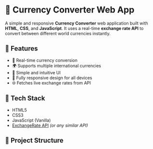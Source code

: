# 💱 Currency Converter Web App

A simple and responsive **Currency Converter** web application built with **HTML**, **CSS**, and **JavaScript**. It uses a real-time **exchange rate API** to convert between different world currencies instantly.

## 🌟 Features

- 🔁 Real-time currency conversion
- 🌍 Supports multiple international currencies
- 🧮 Simple and intuitive UI
- 📱 Fully responsive design for all devices
- 🌐 Fetches live exchange rates from API

## 🚀 Tech Stack

- HTML5
- CSS3
- JavaScript (Vanilla)
- [ExchangeRate API](https://www.exchangerate-api.com/) *(or any similar API)*

## 📁 Project Structure

